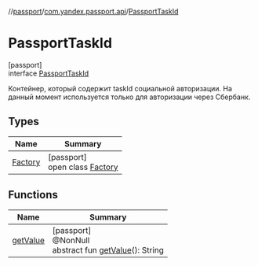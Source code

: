 //[passport](../../../index.md)/[com.yandex.passport.api](../index.md)/[PassportTaskId](index.md)

# PassportTaskId

[passport]\
interface [PassportTaskId](index.md)

Контейнер, который содержит taskId социальной авторизации. На данный момент используется только для авторизации через Сбербанк.

## Types

| Name | Summary |
|---|---|
| [Factory](-factory/index.md) | [passport]<br>open class [Factory](-factory/index.md) |

## Functions

| Name | Summary |
|---|---|
| [getValue](get-value.md) | [passport]<br>@NonNull<br>abstract fun [getValue](get-value.md)(): String |
